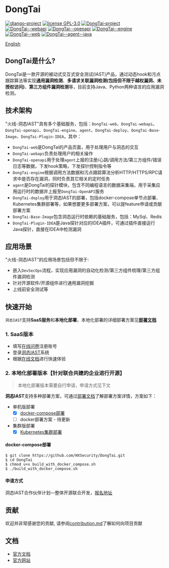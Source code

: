 # DongTai
[![django-project](https://img.shields.io/badge/django%20versions-3.0.3-blue)](https://www.djangoproject.com/)
[![license GPL-3.0](https://img.shields.io/github/license/HXSecurity/DongTai-agent-java)](https://github.com/HXSecurity/DongTai-agent-java/blob/main/LICENSE)
[![DongTai-project](https://img.shields.io/badge/DongTai%20versions-beta-green)](https://github.com/HXSecurity/DongTai)
<br>
[![DongTai--webapi](https://img.shields.io/badge/DongTai--webapi-v1.0.0-lightgrey)](https://github.com/HXSecurity/DongTai-webapi)
[![DongTai--openapi](https://img.shields.io/badge/DongTai--openapi-v1.0.0-lightgrey)](https://github.com/HXSecurity/DongTai-openapi)
[![DongTai--engine](https://img.shields.io/badge/DongTai--engine-v1.0.0-lightgrey)](https://github.com/HXSecurity/DongTai-engine)
[![DongTai--web](https://img.shields.io/badge/DongTai--web-v1.0.0-lightgrey)](https://github.com/HXSecurity/DongTai-web)
[![DongTai--agent--java](https://img.shields.io/badge/DongTai----agent--java-v1.0.0-lightgrey)](https://github.com/HXSecurity/DongTai-agent-java)

[English](README.MD)

## DongTai是什么?
DongTai是一款开源的被动式交互式安全测试(IAST)产品，通过动态hook和污点跟踪算法等实现**通用漏洞检测**、**多请求关联漏洞检测(包括但不限于越权漏洞、未授权访问)**、**第三方组件漏洞检测**等，目前支持Java、Python两种语言的应用漏洞检测。

## 技术架构 
"火线-洞态IAST"具有多个基础服务，包括：`DongTai-web`、`DongTai-webapi`、`DongTai-openapi`、`DongTai-engine`、`agent`、`DongTai-deploy`、`DongTai-Base-Image`、`DongTai-Plugin-IDEA`，其中：
- `DongTai-web`是DongTai的产品页面，用于处理用户与洞态的交互
- `DongTai-webapi`负责处理用户的相关操作
- `DongTai-openapi`用于处理`agent`上报的注册/心跳/调用方法/第三方组件/错误日志等数据，下发hook策略，下发探针控制指令等
- `DongTai-engine`根据调用方法数据和污点跟踪算法分析HTTP/HTTPS/RPC请求中是否存在漏洞，同时负责其它相关的定时任务
- `agent`是DongTai的探针模块，包含不同编程语言的数据采集端，用于采集应用运行时的数据并上报至`DongTai-OpenAPI`服务
- `DongTai-deploy`用于洞态IAST的部署，包括docker-compose单节点部署、Kubernetes集群部署等，如果想要更多部署方案，可以提feature申请或贡献部署方案
- `DongTai-Base-Image`包含洞态运行时依赖的基础服务，包括：MySql、Redis
- `DongTai-Plugin-IDEA`是Java探针对应的IDEA插件，可通过插件直接运行Java探针，直接在IDEA中检测漏洞

## 应用场景
"火线-洞态IAST"的应用场景包括但不限于:

- 嵌入`DevSecOps`流程，实现应用漏洞的自动化检测/第三方组件梳理/第三方组件漏洞检测
- 针对开源软件/开源组件进行通用漏洞挖掘
- 上线前安全测试等

## 快速开始
`洞态IAST`支持**SaaS服务**和**本地化部署**，本地化部署的详细部署方案见[**部署文档**](https://github.com/HXSecurity/dongtai-deploy)

### 1. SaaS版本
  - 填写[在线问卷](https://jinshuju.net/f/I9PNmf)注册账号
  - 登录[洞态IAST](https://iast.huoxian.cn)系统
  - 根据[在线文档](https://hxsecurity.github.io/DongTai-Doc/#/doc/tutorial/quickstart?id=%e5%9c%a8%e7%ba%bf%e9%9d%b6%e5%9c%ba-%e5%bf%ab%e9%80%9f%e4%bd%93%e9%aa%8ciast)进行快速体验

### 2. 本地化部署版本【针对联合共建的企业进行开源】

> 本地化部署版本需要自行申请，申请方式见下文

**洞态IAST**支持多种部署方案，可通过[部署文档](https://github.com/HXSecurity/dongtai-deploy)了解部署方案详情，方案如下：

- 单机版部署
  - [x] [docker-compose部署](https://github.com/HXSecurity/dongtai-deploy/tree/main/docker-compose)
  - [ ] docker部署方案 - 待更新
- 集群版部署
  - [x] [Kubernetes集群部署](https://github.com/HXSecurity/dongtai-deploy/tree/main/kubernetes)

#### docker-compose部署
```shell script
$ git clone https://github.com/HXSecurity/DongTai.git
$ cd DongTai
$ chmod u+x build_with_docker_compose.sh
$ ./build_with_docker_compose.sh
```

#### 申请方式
洞态IAST合作伙伴计划—整体开源联合开发，[报名地址](https://jinshuju.net/f/PKPl99)

## 贡献
欢迎并非常感谢您的贡献, 请参阅[contribution.md](https://github.com/HXSecurity/DongTai/blob/main/CONTRIBUTING.md)了解如何向项目贡献


## 文档
- [官方文档](https://hxsecurity.github.io/DongTai-Doc)
- [官方网站](https://iast.huoxian.cn)
